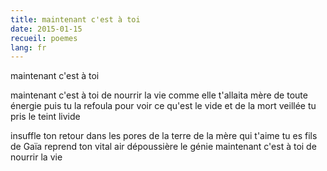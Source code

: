 ```yaml
---
title: maintenant c'est à toi
date: 2015-01-15
recueil: poemes
lang: fr
---
```


maintenant c'est à toi

maintenant c'est à toi de nourrir la vie
comme elle t'allaita mère de toute énergie
puis tu la refoula pour voir ce qu'est le vide
et de la mort veillée tu pris le teint livide

insuffle ton retour dans les pores de la terre
de la mère qui t'aime tu es fils de Gaïa
reprend ton vital air dépoussière le génie
maintenant c'est à toi de nourrir la vie
